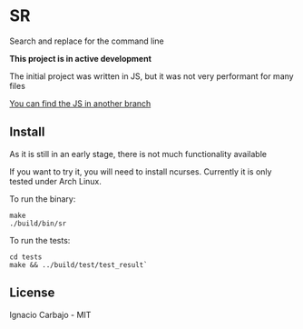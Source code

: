 # SR

Search and replace for the command line

**This project is in active development**

The initial project was written in JS, but it was not very performant for many files

[You can find the JS in another branch](https://github.com/igncp/sr/tree/js)

## Install

As it is still in an early stage, there is not much functionality available

If you want to try it, you will need to install ncurses. Currently it is only tested under Arch Linux.

To run the binary:

```
make
./build/bin/sr
```

To run the tests:
```
cd tests
make && ../build/test/test_result`
```

## License

Ignacio Carbajo - MIT
